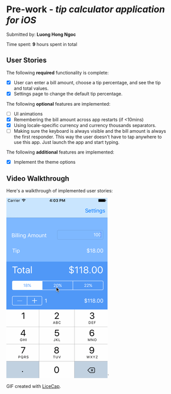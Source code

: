 # Pre-work - *tip calculator application for iOS*

Submitted by: **Luong Hong Ngoc**

Time spent: **9** hours spent in total

## User Stories

The following **required** functionality is complete:

* [x] User can enter a bill amount, choose a tip percentage, and see the tip and total values.
* [x] Settings page to change the default tip percentage.

The following **optional** features are implemented:
* [ ] UI animations
* [x] Remembering the bill amount across app restarts (if <10mins)
* [x] Using locale-specific currency and currency thousands separators.
* [ ] Making sure the keyboard is always visible and the bill amount is always the first responder. This way the user doesn't have to tap anywhere to use this app. Just launch the app and start typing.

The following **additional** features are implemented:

- [x] Implement the theme options

## Video Walkthrough 

Here's a walkthrough of implemented user stories:

![Video Walkthrough](tip_calculation.gif)` 

GIF created with [LiceCap](http://www.cockos.com/licecap/).
